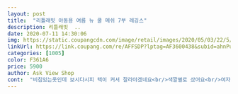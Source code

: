 ```yaml
---
layout: post 
title:  "리틀래빗 아동용 여름 뉴 쿨 메쉬 7부 레깅스" 
description: 리틀래빗  ..
date: 2020-07-11 14:30:06 
img: https://static.coupangcdn.com/image/retail/images/2020/05/03/22/5/3c3fd1b1-6710-4c13-96d9-5b99de7622d1.jpg 
linkUrl: https://link.coupang.com/re/AFFSDP?lptag=AF3600438&subid=ahnPublicAsk&pageKey=1565445629&itemId=2676763293&vendorItemId=70667305496&traceid=V0-113-14838df5b4e502ef 
categories: [1005] 
color: F361A6 
price: 5900 
author: Ask View Shop 
cont:  "비침있는옷인데 보시다시피 텍이 커서 잘라야겠네요<br/>색깔별로 샀어요<br/>여자애들옷이 핑크노랑계열이 많아서 보라색 오렌지색이 매치하기 좋더라구요 만족합니다<br/>하나사보고 기장이나 소재가 맘에들어<br/>" 
---
```

